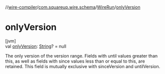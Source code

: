 //[wire-compiler](../../../index.md)/[com.squareup.wire.schema](../index.md)/[WireRun](index.md)/[onlyVersion](only-version.md)

# onlyVersion

[jvm]\
val [onlyVersion](only-version.md): [String](https://kotlinlang.org/api/latest/jvm/stdlib/kotlin/-string/index.html)? = null

The only version of the version range. Fields with until values greater than this, as well as fields with since values less than or equal to this, are retained. This field is mutually exclusive with sinceVersion and untilVersion.
